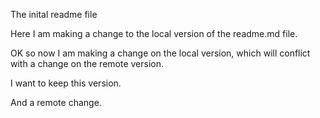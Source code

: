 The inital readme file

Here I am making a change to the local version of the readme.md file.

OK so now I am making a change on the local version, which will conflict with a change on the remote version.

I want to keep this version.

And a remote change.
